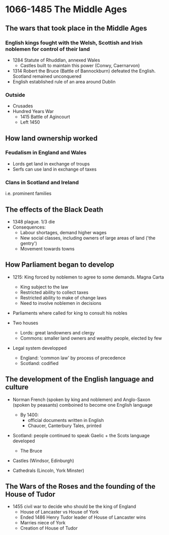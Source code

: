 # 1066-1485 The Middle Ages

## The wars that took place in the Middle Ages

### English kings fought with the Welsh, Scottish and Irish noblemen for control of their land

* 1284 Statute of Rhuddlan, annexed Wales
  * Castles built to maintain this power (Conwy, Caernarvon)
* 1314 Robert the Bruce (Battle of Bannockburn) defeated the English. Scotland remained unconquered
* English established rule of an area around Dublin

### Outside

* Crusades
* Hundred Years War
  * 1415 Battle of Agincourt
  * Left 1450

## How land ownership worked

### Feudalism in England and Wales

* Lords get land in exchange of troups
* Serfs can use land in exchange of taxes

### Clans in Scotland and Ireland

i.e. prominent families

## The effects of the Black Death

* 1348 plague. 1/3 die
* Consequences:
  * Labour shortages, demand higher wages
  * New social classes, including owners of large areas of land ('the gentry')
  * Movement towards towns

## How Parliament began to develop

* 1215: King forced by noblemen to agree to some demands. Magna Carta
  * King subject to the law
  * Restricted ability to collect taxes
  * Restricted ability to make of change laws
  * Need to involve noblemen in decisions

* Parliaments where called for king to consult his nobles
* Two houses
  * Lords: great landowners and clergy
  * Commons: smaller land owners and wealthy people, elected by few

* Legal system developped
  * England: 'common law' by process of precedence
  * Scotland: codified

## The development of the English language and culture

* Norman French (spoken by king and noblemen) and Anglo-Saxon (spoken by peasants) comboined to become one English language
  * By 1400:
    * official documents written in English
    * Chaucer, Canterbury Tales, printed

* Scotland: people continued to speak Gaelic + the Scots language developed
  * The Bruce

* Castles (Windsor, Edinburgh)
* Cathedrals (Lincoln, York Minster)

## The Wars of the Roses and the founding of the House of Tudor

* 1455 civil war to decide who should be the king of England
  * House of Lancaster vs House of York
  * Ended 1486 Henry Tudor leader of House of Lancaster wins
  * Marries niece of York
  * Creation of House of Tudor
  